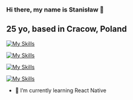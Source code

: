 ### Hi there, my name is Stanisław 👋
## 25 yo, based in Cracow, Poland

[![My Skills](https://skills.thijs.gg/icons?i=js,html,css,git)](https://skills.thijs.gg)

[![My Skills](https://skills.thijs.gg/icons?i=mongodb,mysql,supabase)](https://skills.thijs.gg)

[![My Skills](https://skills.thijs.gg/icons?i=nextjs,react,nodejs)](https://skills.thijs.gg)

[![My Skills](https://skills.thijs.gg/icons?i=,tailwind,ts,docker)](https://skills.thijs.gg)

- 🌱 I’m currently learning React Native

<!--
**stanleyoos/stanleyoos** is a ✨ _special_ ✨ repository because its `README.md` (this file) appears on your GitHub profile.

Here are some ideas to get you started:

- 🔭 I’m currently working on ...
- 🌱 I’m currently learning ...
- 👯 I’m looking to collaborate on ...
- 🤔 I’m looking for help with ...
- 💬 Ask me about ...
- 📫 How to reach me: ...
- 😄 Pronouns: ...
- ⚡ Fun fact: ...
-->
